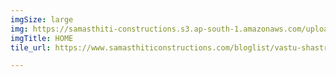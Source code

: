 ```yaml
---
imgSize: large
img: https://samasthiti-constructions.s3.ap-south-1.amazonaws.com/uploads/FRONT IMAGE BLOG.jpeg
imgTitle: HOME
tile_url: https://www.samasthiticonstructions.com/bloglist/vastu-shastra-tips-for-home/

---
```

